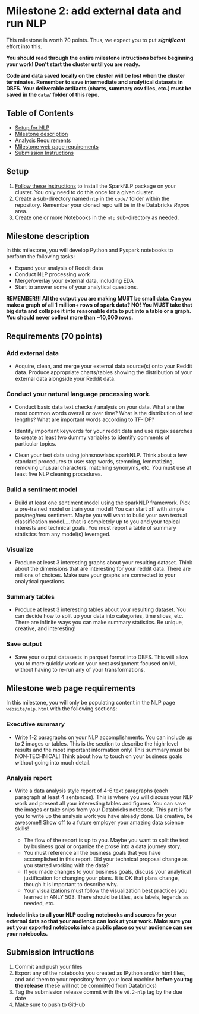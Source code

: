 # Milestone 2: add external data and run NLP

This milestone is worth 70 points. Thus, we expect you to put ***significant*** effort into this. 

**You should read through the entire milestone intructions before beginning your work! Don't start the cluster until you are ready.**

**Code and data saved locally on the cluster will be lost when the cluster terminates. Remember to save intermediate and analytical datasets in DBFS. Your deliverable artifacts (charts, summary csv files, etc.) must be saved in the `data/` folder of this repo.**

## Table of Contents

- [Setup for NLP](#setup)
- [Milestone description](#milestone-description)
- [Analysis Requirements](#requirements-70-points)
- [Milestone web page requirements](#website-setup)
- [Submission Instructions](#submitting-the-assignment)

## Setup

1. [Follow these instructions](sparknlp.md) to install the SparkNLP package on your cluster. You only need to do this once for a given cluster.
1. Create a sub-directory named `nlp` in the `code/` folder within the repository. Remember your cloned repo will be in the Databricks _Repos_ area. 
1. Create one or more Notebooks in the `nlp` sub-directory as needed.

## Milestone description

In this milestone, you will develop Python and Pyspark notebooks to perform the following tasks: 

* Expand your analysis of Reddit data
* Conduct NLP processing work
* Merge/overlay your external data, including EDA
* Start to answer some of your analytical questions.

**REMEMBER!!! All the output you are making MUST be small data. Can you make a graph of all 1 million+ rows of spark data? NO! You MUST take that big data and collapse it into reasonable data to put into a table or a graph. You should never collect more than ~10,000 rows.**

## Requirements (70 points)

### Add external data

-   Acquire, clean, and merge your external data source(s) onto your Reddit data. Produce appropriate charts/tables showing the distribution of your external data alongside your Reddit data.

### Conduct your natural language processing work.

-   Conduct basic data text checks / analysis on your data. What are the most common words overall or over time? What is the distribution of text lengths? What are important words according to TF-IDF?

-   Identify important keywords for your reddit data and use regex searches to create at least two dummy variables to identify comments of particular topics.

-   Clean your text data using johnsnowlabs sparkNLP. Think about a few standard procedures to use: stop words, stemming, lemmatizing, removing unusual characters, matching synonyms, etc. You must use at least five NLP cleaning procedures.

### Build a sentiment model

-   Build at least one sentiment model using the sparkNLP framework. Pick a pre-trained model or train your model! You can start off with simple pos/neg/neu sentiment. Maybe you will want to build your own textual classification model.... that is completely up to you and your topical interests and technical goals. You must report a table of summary statistics from any model(s) leveraged.

### Visualize

-   Produce at least 3 interesting graphs about your resulting dataset. Think about the dimensions that are interesting for your reddit data. There are millions of choices. Make sure your graphs are connected to your analytical questions.

### Summary tables

-   Produce at least 3 interesting tables about your resulting dataset. You can decide how to split up your data into categories, time slices, etc. There are infinite ways you can make summary statistics. Be unique, creative, and interesting!

### Save output

-   Save your output datasests in parquet format into DBFS. This will allow you to more quickly work on your next assignment focused on ML without having to re-run any of your transformations.

## Milestone web page requirements

In this milestone, you will only be populating content in the NLP page `website/nlp.html` with the following sections:

### Executive summary

* Write 1-2 paragraphs on your NLP accomplishments. You can include up to 2 images or tables. This is the section to describe the high-level results and the most important information only! This summary must be NON-TECHNICAL! Think about how to touch on your business goals without going into much detail.
    
### Analysis report

* Write a data analysis style report of 4-6 text paragraphs (each paragraph at least 4 sentences). This is where you will discuss your NLP work and present all your interesting tables and figures. You can save the images or take snips from your Databricks notebook. This part is for you to write up the analysis work you have already done. Be creative, be awesome!! Show off to a future employer your amazing data science skills!

    * The flow of the report is up to you. Maybe you want to split the text by business goal or organize the prose into a data journey story.
    * You must reference all the business goals that you have accomplished in this report. Did your technical proposal change as you started working with the data?
    * If you made changes to your business goals, discuss your analytical justification for changing your plans. It is OK that plans change, though it is important to describe why.
    * Your visualizations must follow the visualization best practices you learned in ANLY 503. There should be titles, axis labels, legends as needed, etc.

**Include links to all your NLP coding notebooks and sources for your external data so that your audience can look at your work. Make sure you put your exported notebooks into a public place so your audience can see your notebooks.**

## Submission intructions

1. Commit and push your files
1. Export any of the notebooks you created as IPython and/or html files, and add them to your repository from your local machine **before you tag the release** (these will not be committed from Databricks)
1. Tag the submission release commit with the `v0.2-nlp` tag by the due date
1. Make sure to push to GitHub



